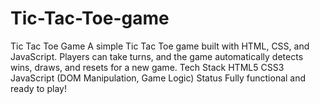 # Tic-Tac-Toe-game
Tic Tac Toe Game A simple Tic Tac Toe game built with HTML, CSS, and JavaScript. Players can take turns, and the game automatically detects wins, draws, and resets for a new game.  Tech Stack HTML5  CSS3  JavaScript (DOM Manipulation, Game Logic)  Status Fully functional and ready to play!
